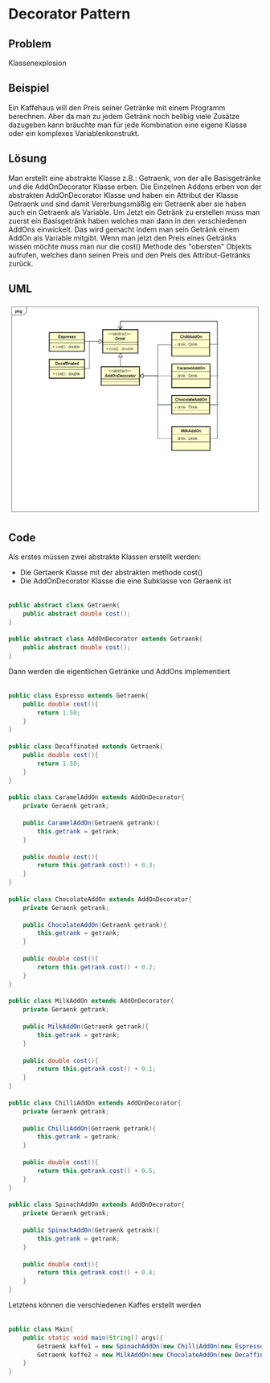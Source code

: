 # Decorator Pattern

## Problem

Klassenexplosion

## Beispiel

Ein Kaffehaus will den Preis seiner Getränke mit einem Programm berechnen. Aber da man zu jedem Getränk noch belibig viele Zusätze dazugeben kann bräuchte man für jede Kombination eine eigene Klasse oder ein komplexes Variablenkonstrukt.

## Lösung

Man erstellt eine abstrakte Klasse z.B.: Getraenk, von der alle Basisgetränke und die AddOnDecorator Klasse erben. Die Einzelnen Addons erben von der abstrakten AddOnDecorator Klasse und haben ein Attribut der Klasse Getraenk und sind damit Vererbungsmäßig ein Getraenk aber sie haben auch ein Getraenk als Variable. Um Jetzt ein Getränk zu erstellen muss man zuerst ein Basisgetränk haben welches man dann in den verschiedenen AddOns einwickelt. Das wird gemacht indem man sein Getränk einem AddOn als Variable mitgibt. Wenn man jetzt den Preis eines Getränks wissen möchte muss man nur die cost() Methode des "obersten" Objekts aufrufen, welches dann seinen Preis und den Preis des Attribut-Getränks zurück.

## UML

![Decorator UML-Diagramm](DecoratorPattern.png "Decorator")

## Code

Als erstes müssen zwei abstrakte Klassen erstellt werden:

* Die Gertaenk Klasse mit der abstrakten methode cost()
* Die AddOnDecorator Klasse die eine Subklasse von Geraenk ist

```java

public abstract class Getraenk{
	public abstract double cost();
}

public abstract class AddOnDecorator extends Getraenk{
	public abstract double cost();
}

```

Dann werden die eigentlichen Getränke und AddOns implementiert

```java

public class Espresso extends Getraenk{
	public double cost(){
		return 1.50;
	}
}

public class Decaffinated extends Getraenk{
	public double cost(){
		return 1.50;
	}
}

public class CaramelAddOn extends AddOnDecorator{
	private Geraenk getrank;
	
	public CaramelAddOn(Getraenk getrank){
		this.getrank = getrank;
	}

	public double cost(){
		return this.getrank.cost() + 0.3;
	}
}

public class ChocolateAddOn extends AddOnDecorator{
	private Geraenk getrank;
	
	public ChocolateAddOn(Getraenk getrank){
		this.getrank = getrank;
	}

	public double cost(){
		return this.getrank.cost() + 0.2;
	}
}

public class MilkAddOn extends AddOnDecorator{
	private Geraenk getrank;
	
	public MilkAddOn(Getraenk getrank){
		this.getrank = getrank;
	}

	public double cost(){
		return this.getrank.cost() + 0.1;
	}
}

public class ChilliAddOn extends AddOnDecorator{
	private Geraenk getrank;
	
	public ChilliAddOn(Getraenk getrank){
		this.getrank = getrank;
	}

	public double cost(){
		return this.getrank.cost() + 0.5;
	}
}

public class SpinachAddOn extends AddOnDecorator{
	private Geraenk getrank;
	
	public SpinachAddOn(Getraenk getrank){
		this.getrank = getrank;
	}

	public double cost(){
		return this.getrank.cost() + 0.4;
	}
}

```

Letztens können die verschiedenen Kaffes erstellt werden

```java

public class Main{
	public static void main(String[] args){
		Getraenk kaffe1 = new SpinachAddOn(new ChilliAddOn(new Espresso()));
		Getraenk kaffe2 = new MilkAddOn(new ChocolateAddOn(new Decaffinated()));
	}
}

```
